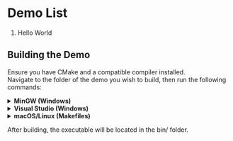 # Demo List

1. Hello World

## Building the Demo

Ensure you have CMake and a compatible compiler installed.  
Navigate to the folder of the demo you wish to build, then run the following commands:

<details>
<summary><strong>MinGW (Windows)</strong></summary>
cmake . -G "MinGW Makefiles"

cmake --build . --config Release
</details>

<details>
<summary><strong>Visual Studio (Windows)</strong></summary>
cmake . -G "Visual Studio 17 2022"

cmake --build . --config Release
</details>

<details>
<summary><strong>macOS/Linux (Makefiles)</strong></summary>
cmake .

cmake --build . --config Release
</details>

After building, the executable will be located in the bin/ folder.